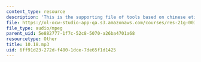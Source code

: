 ```yaml
---
content_type: resource
description: 'This is the supporting file of tools based on chinese etiquette. '
file: https://ol-ocw-studio-app-qa.s3.amazonaws.com/courses/res-21g-003-learning-chinese-a-foundation-course-in-mandarin-spring-2011/6ff91d23272df4801dce7de65f1d1425_10.18.mp3
file_type: audio/mpeg
parent_uid: 5e882777-1f7c-52c8-5070-a26ba4701a68
resourcetype: Other
title: 10.18.mp3
uid: 6ff91d23-272d-f480-1dce-7de65f1d1425
---
```

